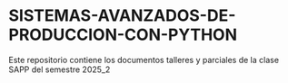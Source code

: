 # SISTEMAS-AVANZADOS-DE-PRODUCCION-CON-PYTHON
Este repositorio contiene los documentos talleres y parciales de la clase SAPP del semestre 2025_2
